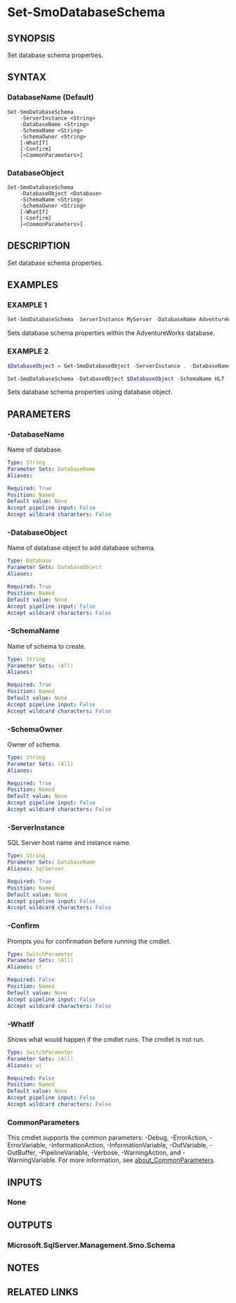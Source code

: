 ﻿---
external help file: SqlServerTools-help.xml
Module Name: SqlServerTools
online version:
schema: 2.0.0
---

# Set-SmoDatabaseSchema

## SYNOPSIS
Set database schema properties.

## SYNTAX

### DatabaseName (Default)
```
Set-SmoDatabaseSchema
	-ServerInstance <String>
	-DatabaseName <String>
	-SchemaName <String>
	-SchemaOwner <String>
	[-WhatIf]
	[-Confirm]
	[<CommonParameters>]
```

### DatabaseObject
```
Set-SmoDatabaseSchema
	-DatabaseObject <Database>
	-SchemaName <String>
	-SchemaOwner <String>
	[-WhatIf]
	[-Confirm]
	[<CommonParameters>]
```

## DESCRIPTION
Set database schema properties.

## EXAMPLES

### EXAMPLE 1
```powershell
Set-SmoDatabaseSchema -ServerInstance MyServer -DatabaseName AdventureWorks -SchemaName HL7 -SchemaOwner dbo
```

Sets database schema properties within the AdventureWorks database.

### EXAMPLE 2
```powershell
$DatabaseObject = Get-SmoDatabaseObject -ServerInstance . -DatabaseName AdventureWorks

Set-SmoDatabaseSchema -DatabaseObject $DatabaseObject -SchemaName HL7 -SchemaOwner dbo
```

Sets database schema properties using database object.

## PARAMETERS

### -DatabaseName
Name of database.

```yaml
Type: String
Parameter Sets: DatabaseName
Aliases:

Required: True
Position: Named
Default value: None
Accept pipeline input: False
Accept wildcard characters: False
```

### -DatabaseObject
Name of database object to add database schema.

```yaml
Type: Database
Parameter Sets: DatabaseObject
Aliases:

Required: True
Position: Named
Default value: None
Accept pipeline input: False
Accept wildcard characters: False
```

### -SchemaName
Name of schema to create.

```yaml
Type: String
Parameter Sets: (All)
Aliases:

Required: True
Position: Named
Default value: None
Accept pipeline input: False
Accept wildcard characters: False
```

### -SchemaOwner
Owner of schema.

```yaml
Type: String
Parameter Sets: (All)
Aliases:

Required: True
Position: Named
Default value: None
Accept pipeline input: False
Accept wildcard characters: False
```

### -ServerInstance
SQL Server host name and instance name.

```yaml
Type: String
Parameter Sets: DatabaseName
Aliases: SqlServer

Required: True
Position: Named
Default value: None
Accept pipeline input: False
Accept wildcard characters: False
```

### -Confirm
Prompts you for confirmation before running the cmdlet.

```yaml
Type: SwitchParameter
Parameter Sets: (All)
Aliases: cf

Required: False
Position: Named
Default value: None
Accept pipeline input: False
Accept wildcard characters: False
```

### -WhatIf
Shows what would happen if the cmdlet runs.
The cmdlet is not run.

```yaml
Type: SwitchParameter
Parameter Sets: (All)
Aliases: wi

Required: False
Position: Named
Default value: None
Accept pipeline input: False
Accept wildcard characters: False
```

### CommonParameters
This cmdlet supports the common parameters: -Debug, -ErrorAction, -ErrorVariable, -InformationAction, -InformationVariable, -OutVariable, -OutBuffer, -PipelineVariable, -Verbose, -WarningAction, and -WarningVariable. For more information, see [about_CommonParameters](http://go.microsoft.com/fwlink/?LinkID=113216).

## INPUTS

### None

## OUTPUTS

### Microsoft.SqlServer.Management.Smo.Schema

## NOTES

## RELATED LINKS
